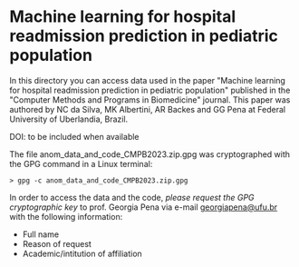 # Machine learning for hospital readmission prediction in pediatric population 

In this directory you can access data used in the paper "Machine learning for hospital readmission prediction in pediatric population" 
published in the "Computer Methods and Programs in Biomedicine" journal.
This paper was authored by NC da Silva, MK Albertini, AR Backes and GG Pena at Federal University of Uberlandia, Brazil.

DOI: to be included when available

The file anom_data_and_code_CMPB2023.zip.gpg was cryptographed with the GPG command in a Linux terminal:

```
> gpg -c anom_data_and_code_CMPB2023.zip.gpg
```

In order to access the data and the code, *please request the GPG cryptographic key* to prof. Georgia Pena via e-mail georgiapena@ufu.br with the
following information:

* Full name
* Reason of request
* Academic/intitution of affiliation

